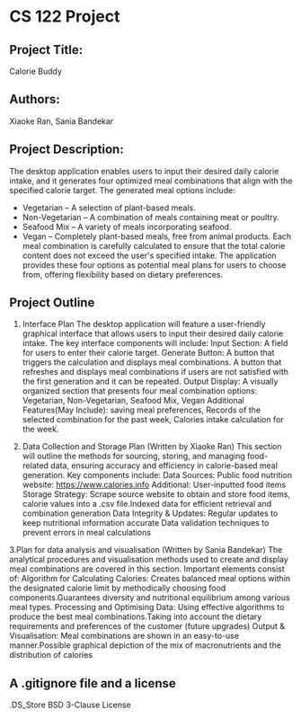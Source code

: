 # CS 122 Project

## Project Title:
Calorie Buddy

## Authors:
Xiaoke Ran, Sania Bandekar

## Project Description:
The desktop application enables users to input their desired daily calorie intake, and it generates four optimized meal combinations that align with the specified calorie target. The generated meal options include:
- Vegetarian – A selection of plant-based meals.
- Non-Vegetarian – A combination of meals containing meat or poultry.
- Seafood Mix – A variety of meals incorporating seafood.
- Vegan – Completely plant-based meals, free from animal products.
Each meal combination is carefully calculated to ensure that the total calorie content does not exceed the user's specified intake. The application provides these four options as potential meal plans for users to choose from, offering flexibility based on dietary preferences.
## Project Outline
1. Interface Plan
The desktop application will feature a user-friendly graphical interface that allows users to input their desired daily calorie intake. The key interface components will include:
Input Section: A field for users to enter their calorie target.
Generate Button: A button that triggers the calculation and displays meal combinations. A button that refreshes and displays meal combinations if users are not satisfied with the first generation and it can be repeated.
Output Display: A visually organized section that presents four meal combination options:
Vegetarian, Non-Vegetarian, Seafood Mix, Vegan
Additional Features(May Include): saving meal preferences, Records of the selected combination for the past week, Calories intake calculation for the week.

2. Data Collection and Storage Plan (Written by Xiaoke Ran)
This section will outline the methods for sourcing, storing, and managing food-related data, ensuring accuracy and efficiency in calorie-based meal generation. Key components include:
Data Sources:
Public food nutrition website: https://www.calories.info
Additional: User-inputted food items 
Storage Strategy:
Scrape source website to obtain and store food items, calorie values into a .csv file.Indexed data for efficient retrieval and combination generation
Data Integrity & Updates:
Regular updates to keep nutritional information accurate
Data validation techniques to prevent errors in meal calculations

3.Plan for data analysis and visualisation (Written by Sania Bandekar) The analytical procedures and visualisation methods used to create and display meal combinations are covered in this section. Important elements consist of: Algorithm for Calculating Calories: Creates balanced meal options within the designated calorie limit by methodically choosing food components.Guarantees diversity and nutritional equilibrium among various meal types. Processing and Optimising Data: Using effective algorithms to produce the best meal combinations.Taking into account the dietary requirements and preferences of the customer (future upgrades) Output & Visualisation: Meal combinations are shown in an easy-to-use manner.Possible graphical depiction of the mix of macronutrients and the distribution of calories





## A .gitignore file and a license
.DS_Store 
BSD 3-Clause License


